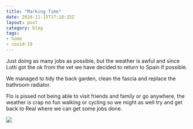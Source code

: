 ```yaml
---
title: "Marking Time"
date: 2020-11-15T17:18:15Z
layout: post
category: blog
tags:
- home
- covid-19
---
```


Just doing as many jobs as possible, but the weather is awful and since Lotti got the ok from the vet we have decided to return to Spain if possible.

<!--more-->
We managed to tidy the back garden, clean the fascia and replace the bathroom radiator.

Flo is pissed not being able to visit friends and family or go anywhere, the weather is crap no fun walking or cycling so we might as well try and get back to Real where we can get some jobs done.

 ![](/images/2020/)
